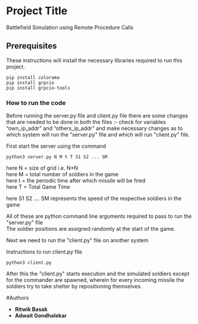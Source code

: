 # Project Title

Battlefield Simulation using Remote Procedure Calls

## Prerequisites

These instructions will install the necessary libraries required to run this project.

```
pip install colorama 
pip install grpcio
pip install grpcio-tools
```

### How to run the code

Before running the server.py file and client.py file there are some changes that are needed to be done in both the files :- 
check for variables “own_ip_addr” and “others_ip_addr” and make necessary changes as to which system will run the "server.py" file and which will run "client.py" file.

First start the server using the command

```
python3 server.py N M t T S1 S2 ... SM
```

here N = size of grid i.e. N*N\
here M = total number of soldiers in the game\
here t  = the periodic time after which missile will be fired\
here T = Total Game Time

here S1 S2 .... SM represents the speed of the respective soldiers in the game

All of these are python command line arguments required to pass to run the "server.py" file\
The soldier positions are assigned randomly at the start of the game.

Next we need to run the "client.py" file on another system

Instructions to run client.py file

```
python3 client.py
```

After this the "client.py" starts execution and the simulated soldiers except for the commander are spawned, wherein for every incoming missile the soldiers try to take shelter by repositioning themselves.

#Authors

* **Ritwik Basak**
* **Adwait Gondhalekar**



